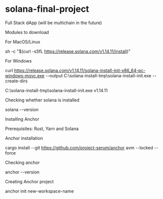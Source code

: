 # solana-final-project
Full Stack dApp (will be multichain in the future)

Modules to download

For MacOS/Linux 

sh -c "$(curl -sSfL https://release.solana.com/v1.14.11/install)"

For Windows

curl https://release.solana.com/v1.14.11/solana-install-init-x86_64-pc-windows-msvc.exe --output C:\solana-install-tmp\solana-install-init.exe --create-dirs

C:\solana-install-tmp\solana-install-init.exe v1.14.11

Checking whether solana is installed

solana --version

Installing Anchor

Prerequisites: Rust, Yarn and Solana

Anchor installation

cargo install --git https://github.com/project-serum/anchor avm --locked --force

Checking anchor 

anchor --version

Creating Anchor project

anchor init new-workspace-name

